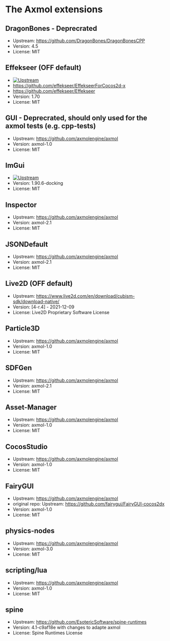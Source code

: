 # The Axmol extensions

## DragonBones - Deprecrated
- Upstream: https://github.com/DragonBones/DragonBonesCPP
- Version: 4.5
- License: MIT

## Effekseer (OFF default)
- [![Upstream](https://img.shields.io/github/v/release/effekseer/Effekseer?label=Upstream)](https://github.com/effekseer/EffekseerForCocos2d-x)
- https://github.com/effekseer/EffekseerForCocos2d-x
- https://github.com/effekseer/Effekseer
- Version: 1.70
- License: MIT

## GUI - Deprecrated, should only used for the axmol tests (e.g. cpp-tests)  
- Upstream: https://github.com/axmolengine/axmol
- Version: axmol-1.0
- License: MIT

## ImGui
- [![Upstream](https://img.shields.io/github/v/release/ocornut/imgui?label=Upstream)](https://github.com/ocornut/imgui)
- Version: 1.90.6-docking
- License: MIT
  
## Inspector
- Upstream: https://github.com/axmolengine/axmol
- Version: axmol-2.1
- License: MIT

## JSONDefault
- Upstream: https://github.com/axmolengine/axmol
- Version: axmol-2.1
- License: MIT

## Live2D (OFF default)
- Upstream: https://www.live2d.com/en/download/cubism-sdk/download-native/
- Version: [4-r.4] - 2021-12-09
- License: Live2D Proprietary Software License

## Particle3D
- Upstream: https://github.com/axmolengine/axmol
- Version: axmol-1.0
- License: MIT

## SDFGen
- Upstream: https://github.com/axmolengine/axmol
- Version: axmol-2.1
- License: MIT

## Asset-Manager
- Upstream: https://github.com/axmolengine/axmol
- Version: axmol-1.0
- License: MIT

## CocosStudio
- Upstream: https://github.com/axmolengine/axmol
- Version: axmol-1.0
- License: MIT

## FairyGUI
- Upstream: https://github.com/axmolengine/axmol
- original repo:  Upstream: https://github.com/fairygui/FairyGUI-cocos2dx
- Version: axmol-1.0
- License: MIT

## physics-nodes
- Upstream: https://github.com/axmolengine/axmol
- Version: axmol-3.0
- License: MIT

## scripting/lua
- Upstream: https://github.com/axmolengine/axmol
- Version: axmol-1.0
- License: MIT

## spine
- Upstream: https://github.com/EsotericSoftware/spine-runtimes
- Version: 4.1-c9af18e with changes to adapte axmol
- License: Spine Runtimes License
